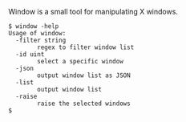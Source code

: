 Window is a small tool for manipulating X windows.

```
$ window -help
Usage of window:
  -filter string
    	regex to filter window list
  -id uint
    	select a specific window
  -json
    	output window list as JSON
  -list
    	output window list
  -raise
    	raise the selected windows
$
```
